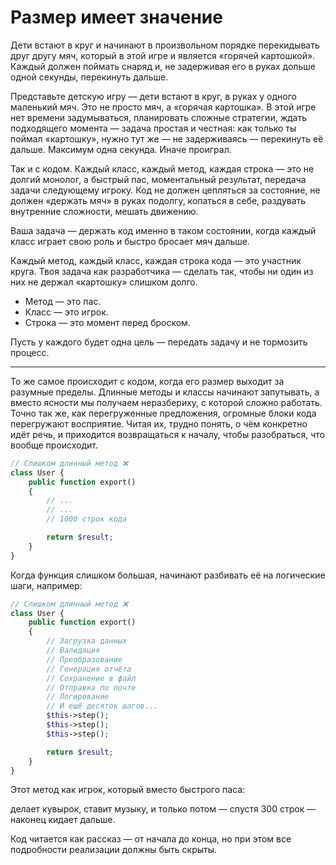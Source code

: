 # Размер имеет значение

Дети встают в круг и начинают в произвольном порядке перекидывать друг другу мяч, который в этой игре и является «горячей картошкой». Каждый должен поймать снаряд и, не задерживая его в руках дольше одной секунды, перекинуть дальше.

Представьте детскую игру — дети встают в круг, в руках у одного маленький мяч. Это не просто мяч, а «горячая картошка». В этой игре нет времени задумываться, планировать сложные стратегии, ждать подходящего момента — задача простая и честная: как только ты поймал «картошку», нужно тут же — не задерживаясь — перекинуть её дальше. Максимум одна секунда. Иначе проиграл.

Так и с кодом. Каждый класс, каждый метод, каждая строка — это не долгий монолог, а быстрый пас, моментальный результат, передача задачи следующему игроку. Код не должен цепляться за состояние, не должен «держать мяч» в руках подолгу, копаться в себе, раздувать внутренние сложности, мешать движению.

Ваша задача — держать код именно в таком состоянии, когда каждый класс играет свою роль и быстро бросает мяч дальше.

Каждый метод, каждый класс, каждая строка кода — это участник круга. Твоя задача как разработчика — сделать так, чтобы ни один из них не держал «картошку» слишком долго.

- Метод — это пас.
- Класс — это игрок.
- Строка — это момент перед броском.

Пусть у каждого будет одна цель — передать задачу и не тормозить процесс.

---

То же самое происходит с кодом, когда его размер выходит за разумные пределы. Длинные методы и классы начинают
запутывать, а вместо ясности мы получаем неразбериху, с которой сложно работать. Точно так же, как перегруженные
предложения, огромные блоки кода перегружают восприятие. Читая их, трудно понять, о чём конкретно идёт речь, и
приходится возвращаться к началу, чтобы разобраться, что вообще происходит.

```php
// Слишком длинный метод ❌
class User {
    public function export() 
    {
        // ...
        // ...
        // 1000 строк кода

        return $result;
    }
}
```

Когда функция слишком большая, начинают разбивать её на логические шаги, например:

```php
// Слишком длинный метод ❌
class User {
    public function export() 
    {
        // Загрузка данных
        // Валидация
        // Преобразование
        // Генерация отчёта
        // Сохранение в файл
        // Отправка по почте
        // Логирование
        // И ещё десяток шагов...
        $this->step();
        $this->step();
        $this->step();

        return $result;
    }
}
```

Этот метод как игрок, который вместо быстрого паса:

делает кувырок, ставит музыку, и только потом — спустя 300 строк — наконец кидает дальше.


Код читается как рассказ — от начала до конца, но при этом все подробности реализации должны быть скрыты.

